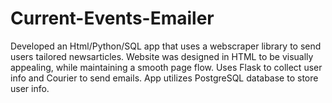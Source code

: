 # Current-Events-Emailer
Developed an Html/Python/SQL app that uses a webscraper library to send users tailored newsarticles. Website was designed in HTML to be visually appealing, while maintaining a smooth page flow. Uses Flask to collect user info and Courier to send emails. App utilizes PostgreSQL database to store user info.
